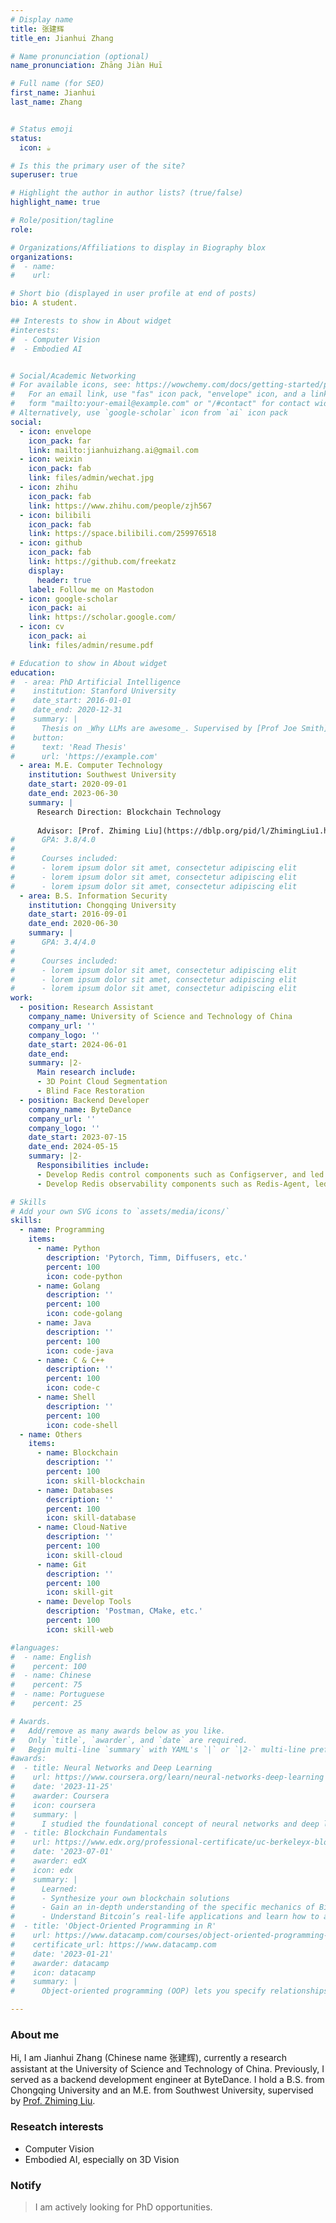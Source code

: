 ```yaml
---
# Display name
title: 张建辉
title_en: Jianhui Zhang

# Name pronunciation (optional)
name_pronunciation: Zhāng Jiàn Huī 

# Full name (for SEO)
first_name: Jianhui
last_name: Zhang


# Status emoji
status:
  icon: ☕️

# Is this the primary user of the site?
superuser: true

# Highlight the author in author lists? (true/false)
highlight_name: true

# Role/position/tagline
role: 

# Organizations/Affiliations to display in Biography blox
organizations:
#  - name: 
#    url:

# Short bio (displayed in user profile at end of posts)
bio: A student.

## Interests to show in About widget
#interests:
#  - Computer Vision
#  - Embodied AI


# Social/Academic Networking
# For available icons, see: https://wowchemy.com/docs/getting-started/page-builder/#icons
#   For an email link, use "fas" icon pack, "envelope" icon, and a link in the
#   form "mailto:your-email@example.com" or "/#contact" for contact widget.
# Alternatively, use `google-scholar` icon from `ai` icon pack
social:
  - icon: envelope
    icon_pack: far
    link: mailto:jianhuizhang.ai@gmail.com
  - icon: weixin
    icon_pack: fab
    link: files/admin/wechat.jpg
  - icon: zhihu
    icon_pack: fab
    link: https://www.zhihu.com/people/zjh567
  - icon: bilibili
    icon_pack: fab
    link: https://space.bilibili.com/259976518
  - icon: github
    icon_pack: fab
    link: https://github.com/freekatz
    display:
      header: true
    label: Follow me on Mastodon
  - icon: google-scholar
    icon_pack: ai
    link: https://scholar.google.com/
  - icon: cv
    icon_pack: ai
    link: files/admin/resume.pdf

# Education to show in About widget
education:
#  - area: PhD Artificial Intelligence
#    institution: Stanford University
#    date_start: 2016-01-01
#    date_end: 2020-12-31
#    summary: |
#      Thesis on _Why LLMs are awesome_. Supervised by [Prof Joe Smith](https://example.com). Presented papers at 5 IEEE conferences with the contributions being published in 2 Springer journals.
#    button:
#      text: 'Read Thesis'
#      url: 'https://example.com'
  - area: M.E. Computer Technology
    institution: Southwest University
    date_start: 2020-09-01
    date_end: 2023-06-30
    summary: |
      Research Direction: Blockchain Technology
      
      Advisor: [Prof. Zhiming Liu](https://dblp.org/pid/l/ZhimingLiu1.html)
#      GPA: 3.8/4.0
#
#      Courses included:
#      - lorem ipsum dolor sit amet, consectetur adipiscing elit
#      - lorem ipsum dolor sit amet, consectetur adipiscing elit
#      - lorem ipsum dolor sit amet, consectetur adipiscing elit
  - area: B.S. Information Security
    institution: Chongqing University
    date_start: 2016-09-01
    date_end: 2020-06-30
    summary: |
#      GPA: 3.4/4.0
#      
#      Courses included:
#      - lorem ipsum dolor sit amet, consectetur adipiscing elit
#      - lorem ipsum dolor sit amet, consectetur adipiscing elit
#      - lorem ipsum dolor sit amet, consectetur adipiscing elit
work:
  - position: Research Assistant
    company_name: University of Science and Technology of China
    company_url: ''
    company_logo: ''
    date_start: 2024-06-01
    date_end: 
    summary: |2-
      Main research include:
      - 3D Point Cloud Segmentation
      - Blind Face Restoration
  - position: Backend Developer
    company_name: ByteDance
    company_url: ''
    company_logo: ''
    date_start: 2023-07-15
    date_end: 2024-05-15
    summary: |2-
      Responsibilities include:
      - Develop Redis control components such as Configserver, and led multiple P0 changes with zero failures
      - Develop Redis observability components such as Redis-Agent, led monitoring and alerting design

# Skills
# Add your own SVG icons to `assets/media/icons/`
skills:
  - name: Programming
    items:
      - name: Python
        description: 'Pytorch, Timm, Diffusers, etc.'
        percent: 100
        icon: code-python
      - name: Golang
        description: ''
        percent: 100
        icon: code-golang
      - name: Java
        description: ''
        percent: 100
        icon: code-java
      - name: C & C++
        description: ''
        percent: 100
        icon: code-c
      - name: Shell
        description: ''
        percent: 100
        icon: code-shell
  - name: Others
    items:
      - name: Blockchain
        description: ''
        percent: 100
        icon: skill-blockchain
      - name: Databases
        description: ''
        percent: 100
        icon: skill-database
      - name: Cloud-Native
        description: ''
        percent: 100
        icon: skill-cloud
      - name: Git
        description: ''
        percent: 100
        icon: skill-git
      - name: Develop Tools
        description: 'Postman, CMake, etc.'
        percent: 100
        icon: skill-web

#languages:
#  - name: English
#    percent: 100
#  - name: Chinese
#    percent: 75
#  - name: Portuguese
#    percent: 25

# Awards.
#   Add/remove as many awards below as you like.
#   Only `title`, `awarder`, and `date` are required.
#   Begin multi-line `summary` with YAML's `|` or `|2-` multi-line prefix and indent 2 spaces below.
#awards:
#  - title: Neural Networks and Deep Learning
#    url: https://www.coursera.org/learn/neural-networks-deep-learning
#    date: '2023-11-25'
#    awarder: Coursera
#    icon: coursera
#    summary: |
#      I studied the foundational concept of neural networks and deep learning. By the end, I was familiar with the significant technological trends driving the rise of deep learning; build, train, and apply fully connected deep neural networks; implement efficient (vectorized) neural networks; identify key parameters in a neural network’s architecture; and apply deep learning to your own applications.
#  - title: Blockchain Fundamentals
#    url: https://www.edx.org/professional-certificate/uc-berkeleyx-blockchain-fundamentals
#    date: '2023-07-01'
#    awarder: edX
#    icon: edx
#    summary: |
#      Learned:
#      - Synthesize your own blockchain solutions
#      - Gain an in-depth understanding of the specific mechanics of Bitcoin
#      - Understand Bitcoin’s real-life applications and learn how to attack and destroy Bitcoin, Ethereum, smart contracts and Dapps, and alternatives to Bitcoin’s Proof-of-Work consensus algorithm
#  - title: 'Object-Oriented Programming in R'
#    url: https://www.datacamp.com/courses/object-oriented-programming-with-s3-and-r6-in-r
#    certificate_url: https://www.datacamp.com
#    date: '2023-01-21'
#    awarder: datacamp
#    icon: datacamp
#    summary: |
#      Object-oriented programming (OOP) lets you specify relationships between functions and the objects that they can act on, helping you manage complexity in your code. This is an intermediate level course, providing an introduction to OOP, using the S3 and R6 systems. S3 is a great day-to-day R programming tool that simplifies some of the functions that you write. R6 is especially useful for industry-specific analyses, working with web APIs, and building GUIs.

---
```


### About me ##

Hi, I am Jianhui Zhang (Chinese name 张建辉), currently a research assistant at the University of Science and Technology of China. Previously, I served as a backend development engineer at ByteDance. I hold a B.S. from Chongqing University and an M.E. from Southwest University, supervised by [Prof. Zhiming Liu](https://dblp.org/pid/l/ZhimingLiu1.html).

### Reseatch interests ##
  - Computer Vision
  - Embodied AI, especially on 3D Vision

### Notify ##

> I am actively looking for PhD opportunities.
